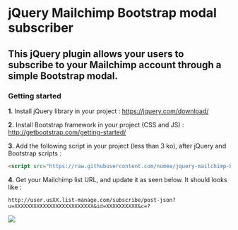 # jQuery Mailchimp Bootstrap modal subscriber

## This jQuery plugin allows your users to subscribe to your Mailchimp account through a simple Bootstrap modal.

### Getting started

**1.** Install jQuery library in your project : https://jquery.com/download/

**2.** Install Bootstrap framework in your project (CSS and JS) : http://getbootstrap.com/getting-started/

**3.** Add the following script in your project (less than 3 ko), after jQuery and Bootstrap scripts :
```html
<script src="https://raw.githubusercontent.com/numee/jquery-mailchimp-bs-modal-subscriber/master/jquery-mailchimp-bs-modal-subscriber.min.js"></script>
```

**4.** Get your Mailchimp list URL, and update it as seen below. It should looks like :

`http://user.usXX.list-manage.com/subscribe/post-json?u=XXXXXXXXXXXXXXXXXXXXXXXXX&id=XXXXXXXXXX&c=?`

![](https://cloud.githubusercontent.com/assets/6952638/18815183/1a09732a-8329-11e6-94c7-c51c2166c5b2.gif)
